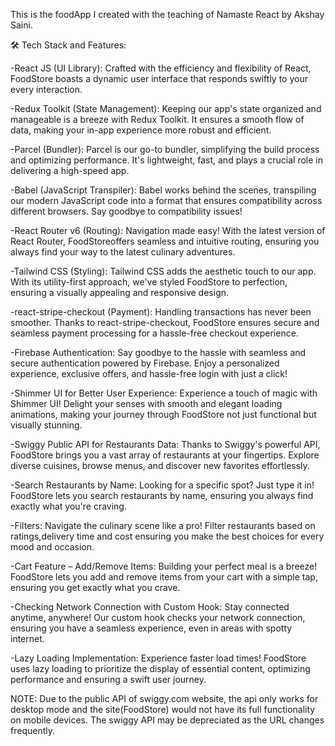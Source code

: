 This is the foodApp I created with the teaching of Namaste React by Akshay Saini.

🛠️ Tech Stack and Features:

-React JS (UI Library): Crafted with the efficiency and flexibility of React, FoodStore boasts a dynamic user interface that responds swiftly to your every interaction.

-Redux Toolkit (State Management): Keeping our app's state organized and manageable is a breeze with Redux Toolkit. It ensures a smooth flow of data, making your in-app experience more robust and efficient.

-Parcel (Bundler): Parcel is our go-to bundler, simplifying the build process and optimizing performance. It's lightweight, fast, and plays a crucial role in delivering a high-speed app.

-Babel (JavaScript Transpiler): Babel works behind the scenes, transpiling our modern JavaScript code into a format that ensures compatibility across different browsers. Say goodbye to compatibility issues!

-React Router v6 (Routing): Navigation made easy! With the latest version of React Router, FoodStoreoffers seamless and intuitive routing, ensuring you always find your way to the latest culinary adventures.

-Tailwind CSS (Styling): Tailwind CSS adds the aesthetic touch to our app. With its utility-first approach, we've styled  FoodStore to perfection, ensuring a visually appealing and responsive design.

-react-stripe-checkout (Payment): Handling transactions has never been smoother. Thanks to react-stripe-checkout,  FoodStore ensures secure and seamless payment processing for a hassle-free checkout experience.

-Firebase Authentication: Say goodbye to the hassle with seamless and secure authentication powered by Firebase. Enjoy a personalized experience, exclusive offers, and hassle-free login with just a click!

-Shimmer UI for Better User Experience: Experience a touch of magic with Shimmer UI! Delight your senses with smooth and elegant loading animations, making your journey through FoodStore not just functional but visually stunning.

-Swiggy Public API for Restaurants Data: Thanks to Swiggy's powerful API, FoodStore brings you a vast array of restaurants at your fingertips. Explore diverse cuisines, browse menus, and discover new favorites effortlessly.

-Search Restaurants by Name: Looking for a specific spot? Just type it in!  FoodStore lets you search restaurants by name, ensuring you always find exactly what you're craving.

-Filters: Navigate the culinary scene like a pro! Filter restaurants based on ratings,delivery time and cost ensuring you make the best choices for every mood and occasion.

-Cart Feature – Add/Remove Items: Building your perfect meal is a breeze!  FoodStore lets you add and remove items from your cart with a simple tap, ensuring you get exactly what you crave.

-Checking Network Connection with Custom Hook: Stay connected anytime, anywhere! Our custom hook checks your network connection, ensuring you have a seamless experience, even in areas with spotty internet.

-Lazy Loading Implementation: Experience faster load times! FoodStore uses lazy loading to prioritize the display of essential content, optimizing performance and ensuring a swift user journey.


NOTE: Due to the public API of swiggy.com website, the api only works for desktop mode and the site(FoodStore) would not have its full functionality on mobile devices. The swiggy API may be depreciated as the URL changes frequently.
